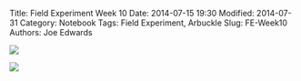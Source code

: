Title: Field Experiment Week 10
Date: 2014-07-15 19:30
Modified: 2014-07-31
Category: Notebook
Tags: Field Experiment, Arbuckle
Slug: FE-Week10
Authors: Joe Edwards


![]({filename}/images/fieldw10.jpg)


![]({filename}/images/plantsw10.jpg)
